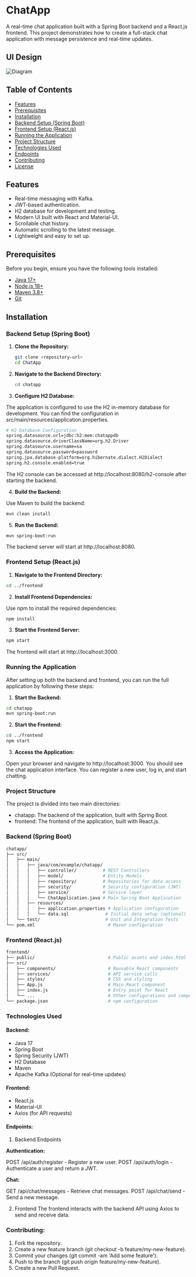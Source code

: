# ChatApp

A real-time chat application built with a Spring Boot backend and a React.js frontend. This project demonstrates how to create a full-stack chat application with message persistence and real-time updates.

## UI Design
![Diagram](https://github.com/namandiwan/ChatApp/blob/master/Images/Register.png)

## Table of Contents

- [Features](#features)
- [Prerequisites](#prerequisites)
- [Installation](#installation)
- [Backend Setup (Spring Boot)](#backend-setup-spring-boot)
- [Frontend Setup (React.js)](#frontend-setup-reactjs)
- [Running the Application](#running-the-application)
- [Project Structure](#project-structure)
- [Technologies Used](#technologies-used)
- [Endpoints](#endpoints)
- [Contributing](#contributing)
- [License](#license)

## Features

- Real-time messaging with Kafka.
- JWT-based authentication.
- H2 database for development and testing.
- Modern UI built with React and Material-UI.
- Scrollable chat history.
- Automatic scrolling to the latest message.
- Lightweight and easy to set up.

## Prerequisites

Before you begin, ensure you have the following tools installed:

- [Java 17+](https://www.oracle.com/java/technologies/javase-jdk17-downloads.html)
- [Node.js 18+](https://nodejs.org/)
- [Maven 3.8+](https://maven.apache.org/install.html)
- [Git](https://git-scm.com/)

## Installation

### Backend Setup (Spring Boot)

1. **Clone the Repository:**

   ```bash
   git clone <repository-url>
   cd ChatApp
   ```
2. **Navigate to the Backend Directory:**

   ```bash
   cd chatapp
   ```

3. **Configure H2 Database:**

The application is configured to use the H2 in-memory database for development. You can find the configuration in src/main/resources/application.properties.

```bash
# H2 Database Configuration
spring.datasource.url=jdbc:h2:mem:chatappdb
spring.datasource.driverClassName=org.h2.Driver
spring.datasource.username=sa
spring.datasource.password=password
spring.jpa.database-platform=org.hibernate.dialect.H2Dialect
spring.h2.console.enabled=true
```

The H2 console can be accessed at http://localhost:8080/h2-console after starting the backend.

4. **Build the Backend:**

Use Maven to build the backend:

```bash
mvn clean install
```

5. **Run the Backend:**

```bash
mvn spring-boot:run
```

The backend server will start at http://localhost:8080.

### Frontend Setup (React.js)

1. **Navigate to the Frontend Directory:**

```bash
cd ../frontend
```

2. **Install Frontend Dependencies:**

Use npm to install the required dependencies:

```bash
npm install
```

3. **Start the Frontend Server:**

```bash
npm start
```

The frontend will start at http://localhost:3000.

### Running the Application

After setting up both the backend and frontend, you can run the full application by following these steps:

1. **Start the Backend:**

```bash
cd chatapp
mvn spring-boot:run
```

2. **Start the Frontend:**

```bash
cd ../frontend
npm start
```

3. **Access the Application:**

Open your browser and navigate to http://localhost:3000. You should see the chat application interface. You can register a new user, log in, and start chatting.

### **Project Structure**
The project is divided into two main directories:

- chatapp: The backend of the application, built with Spring Boot.
- frontend: The frontend of the application, built with React.js.

### **Backend (Spring Boot)**

```bash
chatapp/
├── src/
│   ├── main/
│   │   ├── java/com/example/chatapp/
│   │   │   ├── controller/          # REST Controllers
│   │   │   ├── model/               # Entity Models
│   │   │   ├── repository/          # Repositories for data access
│   │   │   ├── security/            # Security configuration (JWT)
│   │   │   ├── service/             # Service layer
│   │   │   └── ChatApplication.java # Main Spring Boot Application
│   │   ├── resources/
│   │   │   ├── application.properties # Application configuration
│   │   │   └── data.sql              # Initial data setup (optional)
│   └── test/                         # Unit and Integration Tests
└── pom.xml                            # Maven configuration
```

### **Frontend (React.js)**

```bash
frontend/
├── public/                            # Public assets and index.html
├── src/
│   ├── components/                    # Reusable React components
│   ├── services/                      # API service calls
│   ├── styles/                        # CSS and styling
│   ├── App.js                         # Main React component
│   ├── index.js                       # Entry point for React
│   └── ...                            # Other configurations and components
└── package.json                       # npm configuration
```

### **Technologies Used**

#### Backend:

- Java 17
- Spring Boot
- Spring Security (JWT)
- H2 Database
- Maven
- Apache Kafka (Optional for real-time updates)

#### Frontend:

- React.js
- Material-UI
- Axios (for API requests)


#### Endpoints:

1. Backend Endpoints

**Authentication:**

POST /api/auth/register - Register a new user.
POST /api/auth/login - Authenticate a user and return a JWT.

**Chat:**

GET /api/chat/messages - Retrieve chat messages.
POST /api/chat/send - Send a new message.

2. Frontend
The frontend interacts with the backend API using Axios to send and receive data.

### Contributing:
1. Fork the repository.
2. Create a new feature branch (git checkout -b feature/my-new-feature).
3. Commit your changes (git commit -am 'Add some feature').
4. Push to the branch (git push origin feature/my-new-feature).
5. Create a new Pull Request.
